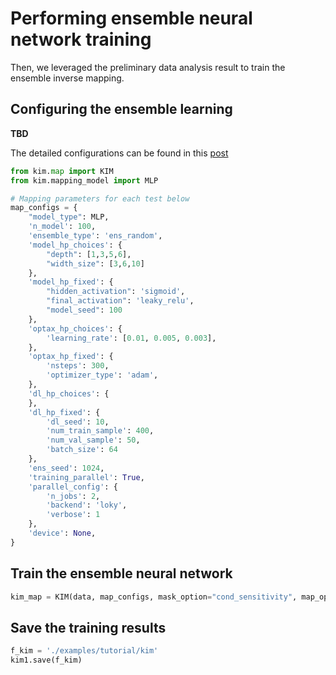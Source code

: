 # Performing ensemble neural network training

Then, we leveraged the preliminary data analysis result to train the ensemble inverse mapping.

## Configuring the ensemble learning
**TBD**

The detailed configurations can be found in this [post](./configs.md)
```python
from kim.map import KIM
from kim.mapping_model import MLP

# Mapping parameters for each test below
map_configs = {
    "model_type": MLP,
    'n_model': 100,
    'ensemble_type': 'ens_random',
    'model_hp_choices': {
        "depth": [1,3,5,6],
        "width_size": [3,6,10]
    },
    'model_hp_fixed': {
        "hidden_activation": 'sigmoid',
        "final_activation": 'leaky_relu',
        "model_seed": 100
    },
    'optax_hp_choices': {
        'learning_rate': [0.01, 0.005, 0.003],
    },
    'optax_hp_fixed': {
        'nsteps': 300,
        'optimizer_type': 'adam',
    },
    'dl_hp_choices': {
    },
    'dl_hp_fixed': {
        'dl_seed': 10,
        'num_train_sample': 400,
        'num_val_sample': 50,
        'batch_size': 64
    },
    'ens_seed': 1024,
    'training_parallel': True,
    'parallel_config': {
        'n_jobs': 2, 
        'backend': 'loky',
        'verbose': 1
    },
    'device': None,
}
```

## Train the ensemble neural network

```python
kim_map = KIM(data, map_configs, mask_option="cond_sensitivity", map_option='many2one')
```


## Save the training results

```python
f_kim = './examples/tutorial/kim'
kim1.save(f_kim)

```
